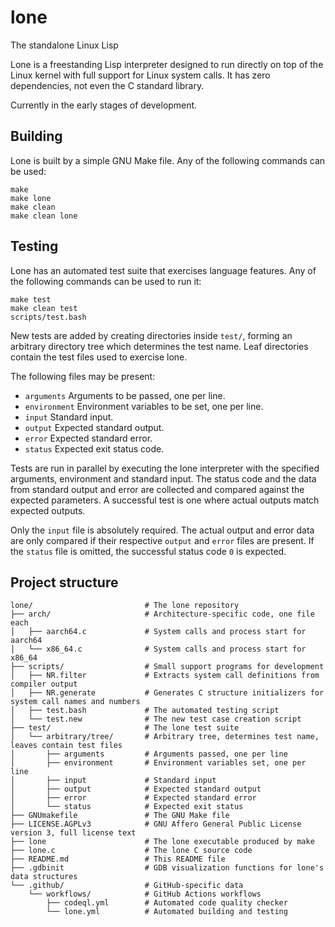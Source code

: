 # lone
The standalone Linux Lisp

Lone is a freestanding Lisp interpreter
designed to run directly on top of the Linux kernel
with full support for Linux system calls.
It has zero dependencies, not even the C standard library.

Currently in the early stages of development.

## Building

Lone is built by a simple GNU Make file.
Any of the following commands can be used:

    make
    make lone
    make clean
    make clean lone

## Testing

Lone has an automated test suite that exercises language features.
Any of the following commands can be used to run it:

    make test
    make clean test
    scripts/test.bash

New tests are added by creating directories inside `test/`,
forming an arbitrary directory tree which determines the test name.
Leaf directories contain the test files used to exercise lone.

The following files may be present:

 - `arguments` Arguments to be passed, one per line.
 - `environment` Environment variables to be set, one per line.
 - `input` Standard input.
 - `output` Expected standard output.
 - `error` Expected standard error.
 - `status` Expected exit status code.

Tests are run in parallel by executing the lone interpreter
with the specified arguments, environment and standard input.
The status code and the data from standard output and error
are collected and compared against the expected parameters.
A successful test is one where actual outputs match expected outputs.

Only the `input` file is absolutely required.
The actual output and error data are only compared
if their respective `output` and `error` files are present.
If the `status` file is omitted,
the successful status code `0` is expected.

## Project structure

    lone/                         # The lone repository
    ├── arch/                     # Architecture-specific code, one file each
    │   ├── aarch64.c             # System calls and process start for aarch64
    │   └── x86_64.c              # System calls and process start for x86_64
    ├── scripts/                  # Small support programs for development
    │   ├── NR.filter             # Extracts system call definitions from compiler output
    │   ├── NR.generate           # Generates C structure initializers for system call names and numbers
    │   ├── test.bash             # The automated testing script
    │   └── test.new              # The new test case creation script
    ├── test/                     # The lone test suite
    │   └── arbitrary/tree/       # Arbitrary tree, determines test name, leaves contain test files
    │       ├── arguments         # Arguments passed, one per line
    │       ├── environment       # Environment variables set, one per line
    │       ├── input             # Standard input
    │       ├── output            # Expected standard output
    │       ├── error             # Expected standard error
    │       └── status            # Expected exit status
    ├── GNUmakefile               # The GNU Make file
    ├── LICENSE.AGPLv3            # GNU Affero General Public License version 3, full license text
    ├── lone                      # The lone executable produced by make
    ├── lone.c                    # The lone C source code
    ├── README.md                 # This README file
    ├── .gdbinit                  # GDB visualization functions for lone's data structures
    └── .github/                  # GitHub-specific data
        └── workflows/            # GitHub Actions workflows
            ├── codeql.yml        # Automated code quality checker
            └── lone.yml          # Automated building and testing
